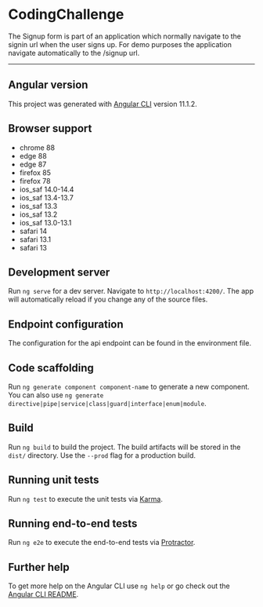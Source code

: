 # CodingChallenge

The Signup form is part of an application which normally navigate to the signin url when the user signs up. For demo purposes the application navigate automatically to the /signup url.

---

## Angular version

This project was generated with [Angular CLI](https://github.com/angular/angular-cli) version 11.1.2.

## Browser support

* chrome 88
* edge 88
* edge 87
* firefox 85
* firefox 78
* ios_saf 14.0-14.4
* ios_saf 13.4-13.7
* ios_saf 13.3
* ios_saf 13.2
* ios_saf 13.0-13.1
* safari 14
* safari 13.1
* safari 13

## Development server

Run `ng serve` for a dev server. Navigate to `http://localhost:4200/`. The app will automatically reload if you change any of the source files.

## Endpoint configuration

The configuration for the api endpoint can be found in the environment file.

## Code scaffolding

Run `ng generate component component-name` to generate a new component. You can also use `ng generate directive|pipe|service|class|guard|interface|enum|module`.

## Build

Run `ng build` to build the project. The build artifacts will be stored in the `dist/` directory. Use the `--prod` flag for a production build.

## Running unit tests

Run `ng test` to execute the unit tests via [Karma](https://karma-runner.github.io).

## Running end-to-end tests

Run `ng e2e` to execute the end-to-end tests via [Protractor](http://www.protractortest.org/).

## Further help

To get more help on the Angular CLI use `ng help` or go check out the [Angular CLI README](https://github.com/angular/angular-cli/blob/master/README.md).
